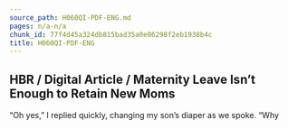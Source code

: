 ```yaml
---
source_path: H060QI-PDF-ENG.md
pages: n/a-n/a
chunk_id: 77f4d45a324db815bad35a0e06298f2eb1938b4c
title: H060QI-PDF-ENG
---
```

## HBR / Digital Article / Maternity Leave Isn’t Enough to Retain New Moms

“Oh yes,” I replied quickly, changing my son’s diaper as we spoke. “Why
